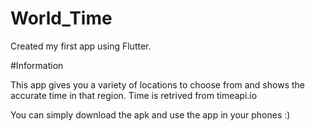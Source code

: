# World_Time

Created my first app using Flutter.

#Information

This app gives you a variety of locations to choose from and shows the accurate time in that region.
Time is retrived from timeapi.io


You can simply download the apk and use the app in your phones :)
